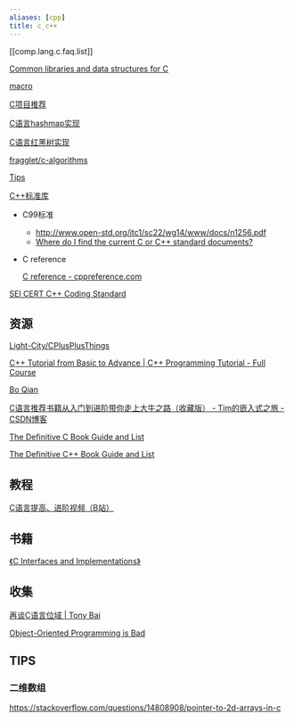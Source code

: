 ```yaml
---
aliases: [cpp]
title: c_c++
---
```


[[comp.lang.c.faq.list]]

[Common libraries and data structures for C](https://github.com/tezc/sc)

[macro](macro.md)

[C项目推荐](c%20c++/C项目推荐%20425c4fee733648f3aa28591f2ee5f8cd.md)

[C语言hashmap实现](c%20c++/C语言hashmap实现%20e8a9a5010a5e48b8b03070009f288e1c.md)

[C语言红黑树实现](c%20c++/C语言红黑树实现%20e597bd43eff24bfcadcf48f6b530dd4d.md)

[fragglet/c-algorithms](https://github.com/fragglet/c-algorithms)

[Tips](c%20c++/Tips%2011ab7b5246fa49fea08ff574a08fc044.md)

[C++标准库](c%20c++/C++标准库%20b76c5e0fb5ed4e0489d8dd818fab1591.md)

- C99标准
    - http://www.open-std.org/jtc1/sc22/wg14/www/docs/n1256.pdf
    - [Where do I find the current C or C++ standard documents?](https://stackoverflow.com/questions/81656/where-do-i-find-the-current-c-or-c-standard-documents)

- C reference

    [C reference - cppreference.com](https://en.cppreference.com/w/c)


[SEI CERT C++ Coding Standard](https://wiki.sei.cmu.edu/confluence/pages/viewpage.action?pageId=88046682)

## 资源

[Light-City/CPlusPlusThings](https://github.com/Light-City/CPlusPlusThings)

[C++ Tutorial from Basic to Advance | C++ Programming Tutorial - Full Course](https://www.youtube.com/watch?v=mUQZ1qmKlLY)

[Bo Qian](https://www.youtube.com/user/BoQianTheProgrammer)

[C语言推荐书籍从入门到进阶带你走上大牛之路（收藏版） - Tim的嵌入式之旅 - CSDN博客](https://blog.csdn.net/xiaodingqq/article/details/82956488)

[The Definitive C Book Guide and List](https://stackoverflow.com/questions/562303/the-definitive-c-book-guide-and-list)

[The Definitive C++ Book Guide and List](https://stackoverflow.com/questions/388242/the-definitive-c-book-guide-and-list)

## 教程

[C语言提高、进阶视频（B站）](c%20c++/C语言提高、进阶视频（B站）%20725f7faaec084506892b36afaea10ec2.md)

## 书籍

[《C Interfaces and Implementations》](c%20c++/《C%20Interfaces%20and%20Implementations》%20ef4b794defc44e258af6b09698e7f6ed.md)

## 收集

[再谈C语言位域 | Tony Bai](c%20c++/再谈C语言位域%20Tony%20Bai%202bd165a29d224276ba1829fe848d8c4d.md)

[Object-Oriented Programming is Bad](https://www.youtube.com/watch?v=QM1iUe6IofM&app=desktop)

## TIPS

### 二维数组

https://stackoverflow.com/questions/14808908/pointer-to-2d-arrays-in-c
